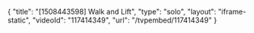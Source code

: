 {
    "title": "[1508443598] Walk and Lift",
    "type": "solo",
    "layout": "iframe-static",
    "videoId": "117414349",
    "url": "\/tvpembed\/117414349"
}